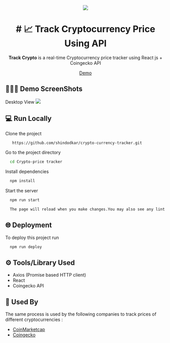 <div align="center">  
  <p>
    <img src="https://github.com/user-attachments/assets/aa64ec32-f9f5-4a8a-97ba-49944b442110"/>

  </p>
  <h1># 📈 Track Cryptocurrency Price Using API</h1>
  <p>
    <strong>Track Crypto </strong> is a real-time Cryptocurrency price tracker using React js + Coingecko API
  </p>
    <p>
    <a href="https://crypto-currency-tracker-livid.vercel.app/">
      Demo
    </a>
  </p>
</div>

## 👨🏻‍💻 Demo ScreenShots

Desktop View
 <img src="https://github.com/user-attachments/assets/2c21fe0d-8abf-4a26-9b60-c9df24b91c63"/>



## 💻 Run Locally

Clone the project

```bash
   https://github.com/shindodkar/crypto-currency-tracker.git
```

Go to the project directory

```bash
  cd Crypto-price tracker
```

Install dependencies

```bash
  npm install
```

Start the server

```bash
  npm run start

  The page will reload when you make changes.You may also see any lint errors in the console.

```

## 🌐 Deployment

To deploy this project run

```bash
  npm run deploy
```

## ⚙️ Tools/Library Used

- Axios (Promise based HTTP client)
- React
- Coingecko API

## 🏦 Used By

The same process is used by the following companies to track prices of different cryptocurrencies :

- [CoinMarketcap](https://coinmarketcap.com/)
- [Coingecko](https://www.coingecko.com/)
